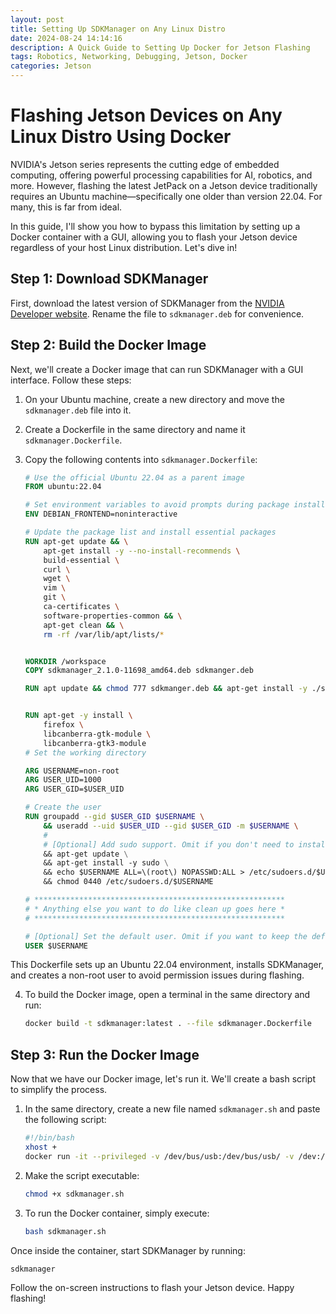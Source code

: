 ```yaml
---
layout: post  
title: Setting Up SDKManager on Any Linux Distro  
date: 2024-08-24 14:14:16  
description: A Quick Guide to Setting Up Docker for Jetson Flashing  
tags: Robotics, Networking, Debugging, Jetson, Docker  
categories: Jetson  
---
```


# Flashing Jetson Devices on Any Linux Distro Using Docker

NVIDIA's Jetson series represents the cutting edge of embedded computing, offering powerful processing capabilities for AI, robotics, and more. However, flashing the latest JetPack on a Jetson device traditionally requires an Ubuntu machine—specifically one older than version 22.04. For many, this is far from ideal.

In this guide, I'll show you how to bypass this limitation by setting up a Docker container with a GUI, allowing you to flash your Jetson device regardless of your host Linux distribution. Let's dive in!

## Step 1: Download SDKManager

First, download the latest version of SDKManager from the [NVIDIA Developer website](https://developer.nvidia.com/sdk-manager). Rename the file to `sdkmanager.deb` for convenience.

## Step 2: Build the Docker Image

Next, we'll create a Docker image that can run SDKManager with a GUI interface. Follow these steps:

1. On your Ubuntu machine, create a new directory and move the `sdkmanager.deb` file into it.
2. Create a Dockerfile in the same directory and name it `sdkmanager.Dockerfile`.
3. Copy the following contents into `sdkmanager.Dockerfile`:

    ```Dockerfile
    # Use the official Ubuntu 22.04 as a parent image
    FROM ubuntu:22.04

    # Set environment variables to avoid prompts during package installation
    ENV DEBIAN_FRONTEND=noninteractive

    # Update the package list and install essential packages
    RUN apt-get update && \
        apt-get install -y --no-install-recommends \
        build-essential \
        curl \
        wget \
        vim \
        git \
        ca-certificates \
        software-properties-common && \
        apt-get clean && \
        rm -rf /var/lib/apt/lists/*


    WORKDIR /workspace
    COPY sdkmanager_2.1.0-11698_amd64.deb sdkmanger.deb

    RUN apt update && chmod 777 sdkmanger.deb && apt-get install -y ./sdkmanger.deb


    RUN apt-get -y install \
        firefox \
        libcanberra-gtk-module \
        libcanberra-gtk3-module
    # Set the working directory

    ARG USERNAME=non-root
    ARG USER_UID=1000
    ARG USER_GID=$USER_UID

    # Create the user
    RUN groupadd --gid $USER_GID $USERNAME \
        && useradd --uid $USER_UID --gid $USER_GID -m $USERNAME \
        #
        # [Optional] Add sudo support. Omit if you don't need to install software after connecting.
        && apt-get update \
        && apt-get install -y sudo \
        && echo $USERNAME ALL=\(root\) NOPASSWD:ALL > /etc/sudoers.d/$USERNAME \
        && chmod 0440 /etc/sudoers.d/$USERNAME

    # ********************************************************
    # * Anything else you want to do like clean up goes here *
    # ********************************************************

    # [Optional] Set the default user. Omit if you want to keep the default as root.
    USER $USERNAME
    ```

This Dockerfile sets up an Ubuntu 22.04 environment, installs SDKManager, and creates a non-root user to avoid permission issues during flashing.

4. To build the Docker image, open a terminal in the same directory and run:

    ```bash
    docker build -t sdkmanager:latest . --file sdkmanager.Dockerfile
    ```

## Step 3: Run the Docker Image

Now that we have our Docker image, let's run it. We'll create a bash script to simplify the process.

1. In the same directory, create a new file named `sdkmanager.sh` and paste the following script:

    ```bash
    #!/bin/bash
    xhost +
    docker run -it --privileged -v /dev/bus/usb:/dev/bus/usb/ -v /dev:/dev -v /media/$USER:/media/nvidia:slave --network host -e DISPLAY=$DISPLAY -v /tmp/.X11-unix:/tmp/.X11-unix sdkmanager:latest
    ```

2. Make the script executable:

    ```bash
    chmod +x sdkmanager.sh
    ```

3. To run the Docker container, simply execute:

    ```bash
    bash sdkmanager.sh
    ```

Once inside the container, start SDKManager by running:

```bash
sdkmanager
```
Follow the on-screen instructions to flash your Jetson device. Happy flashing!


